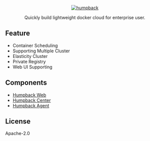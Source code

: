 <p align="center">
  <a href="https://humpback.github.io/humpback">
    <img alt="humpback" src="./docs/_media/logo.png">
  </a>
</p>

<p align="center">
  Quickly build lightweight docker cloud for enterprise user.
</p>

## Feature

* Container Scheduling
* Supporting Multiple Cluster
* Elasticity Cluster
* Private Registry
* Web UI Supporting

## Components

* [Humpback Web](https://github.com/humpback/humpback-web)
* [Humpback Center](https://github.com/humpback/humpback-center)
* [Humpback Agent](https://github.com/humpback/humpback-agent)

## License

Apache-2.0
